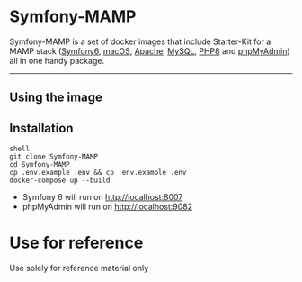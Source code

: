 # Symfony-MAMP

Symfony-MAMP is a set of docker images that include Starter-Kit for a MAMP stack ([Symfony6](https://symfony.com/),
[macOS](https://www.apple.com/macos/monterey/), 
[Apache](https://www.apache.org/), 
[MySQL](https://www.mysql.com/), 
[PHP8](https://www.php.net/) and 
[phpMyAdmin](https://www.phpmyadmin.net/)) all in one handy package.

---
## Using the image

## Installation

```
shell
git clone Symfony-MAMP
cd Symfony-MAMP
cp .env.example .env && cp .env.example .env
docker-compose up --build

```

- Symfony 6 will run on [http://localhost:8007](http://localhost:8007)
- phpMyAdmin will run on [http://localhost:9082](http://localhost:9082)

# Use for reference

Use solely for reference material only
